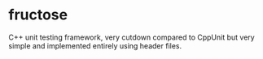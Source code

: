 # fructose
C++ unit testing framework, very cutdown compared to CppUnit but very simple and implemented entirely using header files.

